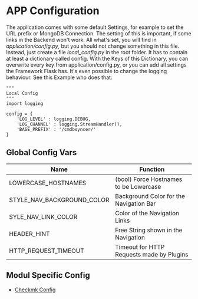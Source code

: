 # APP Configuration

The application comes with some default Settings, for example to set the URL prefix or MongoDB Connection. The setting of this is important, if some links in the Backend won't work.
All what's set, you will find in _application/config.py_, but you should not change something in this file.
Instead, just create a file _local_config.py_ in the root folder. It has to contain at least a dictionary called config. With the Keys of this Dictionary, you can overwrite every key from application/config.py, or you can add all settings the Framework Flask has.
It's even possible to change the logging behaviour. See this Example who does that:

```
"""
Local Config
"""
import logging

config = {
    'LOG_LEVEL' : logging.DEBUG,
    'LOG_CHANNEL' : logging.StreamHandler(),
    'BASE_PREFIX' : '/cmdbsyncer/'
}
```


## Global Config Vars


| Name                       | Function                                  |
| -------------------------- | ----------------------------------------- |
| LOWERCASE_HOSTNAMES        | (bool) Force Hostnames to be Lowercase    |
| STYLE_NAV_BACKGROUND_COLOR | Background Color for the Navigation Bar   |
| SYLE_NAV_LINK_COLOR        | Color of the Navigation Links             |
| HEADER_HINT                | Free String shown in the Navigation       |
| HTTP_REQUEST_TIMEOUT       | Timeout for HTTP Requests made by Plugins |


## Modul Specific Config

- [Checkmk Config](/checkmk/config_vars/)
